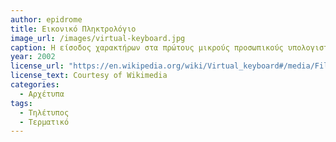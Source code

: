 ```yaml
---
author: epidrome
title: Εικονικό Πληκτρολόγιο 
image_url: /images/virtual-keyboard.jpg
caption: Η είσοδος χαρακτήρων στα πρώτους μικρούς προσωπικούς υπολογιστές τσέπης γινόταν με φυσικές διεπαφές και αναγνώριση γραφής ή χειρονομίας. Η Microsoft στις αρχές του 2000 επέλεξε να χρησιμοποιήσει την γραφίδα και την οθόνη αφής για να προβάλει ένα εικονικό πληκτρολόγιο, το οποίο από τότε βελτιώνεται συνέχεια καθώς δανείζεται και στοιχεία από την αναγνώριση χειρονομίας και έτσι αυξάνει την ευχρηστία και την ταχύτητα εισόδου χαρακτήρων. 
year: 2002 
license_url: "https://en.wikipedia.org/wiki/Virtual_keyboard#/media/File:Keyboard_on_a_pocket-PC.jpg" 
license_text: Courtesy of Wikimedia 
categories:
  - Αρχέτυπα 
tags:
  - Τηλέτυπος 
  - Τερματικό 
---
```

